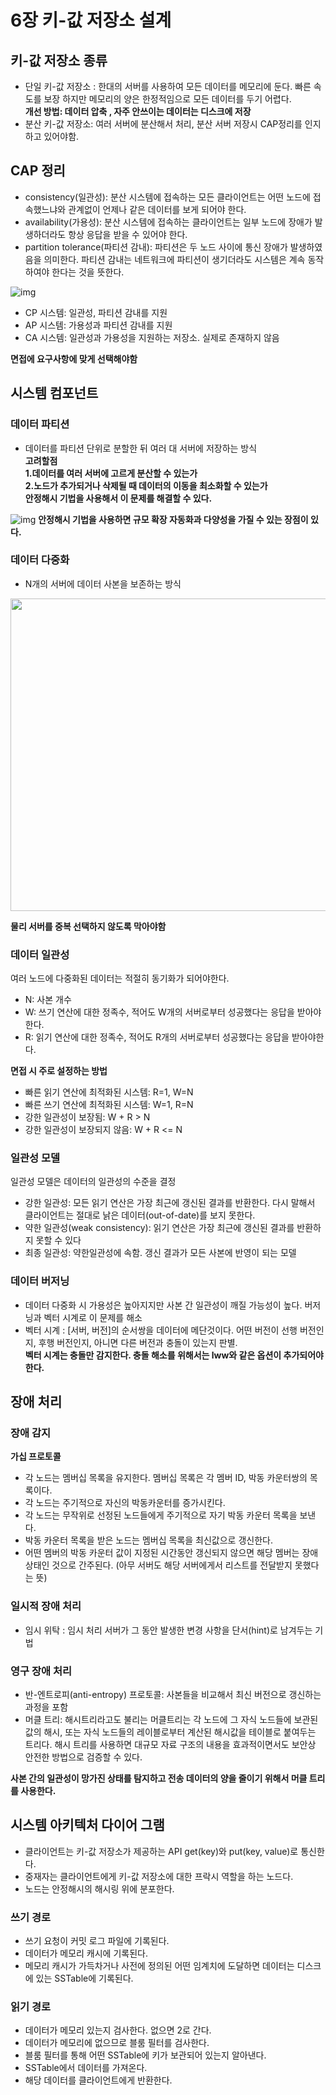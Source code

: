 # 6장 키-값 저장소 설계

## 키-값 저장소 종류
- 단일 키-값 저장소 : 한대의 서버를 사용하여 모든 데이터를 메모리에 둔다. 빠른 속도를 보장 하지만 메모리의 양은 한정적임으로 모든 데이터를 두기 어렵다. <br>
<strong>개선 방법: 데이터 압축 , 자주 안쓰이는 데이터는 디스크에 저장</strong><br>
- 분산 키-값 저장소: 여러 서버에 분산해서 처리, 분산 서버 저장시 CAP정리를 인지하고 있어야함.

## CAP 정리
- consistency(일관성): 분산 시스템에 접속하는 모든 클라이언트는 어떤 노드에 접속했느냐와 관계없이 언제나 같은 데이터를 보게 되어야 한다.
- availability(가용성): 분산 시스템에 접속하는 클라이언트는 일부 노드에 장애가 발생하더라도 항상 응답을 받을 수 있어야 한다.
- partition tolerance(파티션 감내): 파티션은 두 노드 사이에 통신 장애가 발생하였음을 의미한다. 파티션 감내는 네트워크에 파티션이 생기더라도 시스템은 계속 동작하여야 한다는 것을 뜻한다.<br>

![img](https://azderica.github.io/assets/static/CapImage.07cc2b7.dd8b935c30da4454e015c7f8d2451c9c.png)
- CP 시스템: 일관성, 파티션 감내를 지원
- AP 시스템: 가용성과 파티션 감내를 지원
- CA 시스템: 일관성과 가용성을 지원하는 저장소. 실제로 존재하지 않음<br>

<strong>면접에 요구사항에 맞게 선택해야함</strong>

## 시스템 컴포넌트
### 데이터 파티션
- 데이터를 파티션 단위로 분할한 뒤 여러 대 서버에 저장하는 방식<br>
<strong>고려할점<br>
1.데이터를 여러 서버에 고르게 분산할 수 있는가<br>
2.노드가 추가되거나 삭제될 때 데이터의 이동을 최소화할 수 있는가<br>
안정해시 기법을 사용해서 이 문제를 해결할 수 있다.</strong><br>

![img](https://songkg7.github.io/assets/img/2023-06-04-Consistent-Hashing/Pasted-image-20230601133003.webp)
<strong>안정해시 기법을 사용하면 규모 확장 자동화과 다양성을 가질 수 있는 장점이 있다.</strong>

### 데이터 다중화
- N개의 서버에 데이터 사본을 보존하는 방식<br>

<img src="https://encrypted-tbn0.gstatic.com/images?q=tbn:ANd9GcS5T9fkKdH6ELsJWJ1cVdgPHXjIBd_DAVib3KUpBOZRfw&s" 
width="800" height= "500"/>

<strong>물리 서버를 중복 선택하지 않도록 막아야함</strong>

### 데이터 일관성
여러 노드에 다중화된 데이터는 적절히 동기화가 되어야한다.
- N: 사본 개수
- W: 쓰기 연산에 대한 정족수, 적어도 W개의 서버로부터 성공했다는 응답을 받아야한다.
- R: 읽기 연산에 대한 정족수, 적어도 R개의 서버로부터 성공했다는 응답을 받아야한다.

<strong>면접 시 주로 설정하는 방법</strong>
- 빠른 읽기 연산에 최적화된 시스템: R=1, W=N
- 빠른 쓰기 연산에 최적화된 시스템: W=1, R=N
- 강한 일관성이 보장됨: W + R > N
- 강한 일관성이 보장되지 않음: W + R <= N

### 일관성 모델
일관성 모델은 데이터의 일관성의 수준을 결정
- 강한 일관성: 모든 읽기 연산은 가장 최근에 갱신된 결과를 반환한다. 다시 말해서 클라이언트는 절대로 낡은 데이터(out-of-date)를 보지 못한다.
- 약한 일관성(weak consistency): 읽기 연산은 가장 최근에 갱신된 결과를 반환하지 못할 수 있다
- 최종 일관성: 약한일관성에 속함. 갱신 결과가 모든 사본에 반영이 되는 모델

### 데이터 버저닝
- 데이터 다중화 시 가용성은 높아지지만 사본 간 일관성이 깨질 가능성이 높다. 버저닝과 벡터 시계로 이 문제를 해소
- 벡터 시계 : [서버, 버전]의 순서쌍을 데이터에 메단것이다. 어떤 버전이 선행 버전인지, 후행 버전인지, 아니면 다른 버전과 충돌이 있는지 판별.<br>
<strong>벡터 시계는 충돌만 감지한다. 충돌 해소를 위해서는 lww와 같은 옵션이 추가되어야 한다.</strong>

## 장애 처리
### 장애 감지
<strong>가십 프로토콜</strong>
- 각 노드는 멤버십 목록을 유지한다. 멤버십 목록은 각 멤버 ID, 박동 카운터쌍의 목록이다.
- 각 노드는 주기적으로 자신의 박동카운터를 증가시킨다.
- 각 노드는 무작위로 선정된 노드들에게 주기적으로 자기 박동 카운터 목록을 보낸다.
- 박동 카운터 목록을 받은 노드는 멤버십 목록을 최신값으로 갱신한다.
- 어떤 멤버의 박동 카운터 값이 지정된 시간동안 갱신되지 않으면 해당 멤버는 장애 상태인 것으로 간주된다. (아무 서버도 해당 서버에게서 리스트를 전달받지 못했다는 뜻)

### 일시적 장애 처리
- 임시 위탁 : 임시 처리 서버가 그 동안 발생한 변경 사항을 단서(hint)로 남겨두는 기법

### 영구 장애 처리
- 반-엔트로피(anti-entropy) 프로토콜: 사본들을 비교해서 최신 버전으로 갱신하는 과정을 포함 
- 머클 트리: 해시트리라고도 불리는 머클트리는 각 노드에 그 자식 노드들에 보관된 값의 해시, 또는 자식 노드들의 레이블로부터 계산된 해시값을 테이블로 붙여두는 트리다. 해시 트리를 사용하면 대규모 자료 구조의 내용을 효과적이면서도 보안상 안전한 방법으로 검증할 수 있다.<br>

<strong>사본 간의 일관성이 망가진 상태를 탐지하고 전송 데이터의 양을 줄이기 위해서 머클 트리를 사용한다.</strong>

## 시스템 아키텍처 다이어 그램
- 클라이언트는 키-값 저장소가 제공하는 API get(key)와 put(key, value)로 통신한다.
- 중재자는 클라이언트에게 키-값 저장소에 대한 프락시 역할을 하는 노드다.
- 노드는 안정해시의 해시링 위에 분포한다.
### 쓰기 경로 
- 쓰기 요청이 커밋 로그 파일에 기록된다.
- 데이터가 메모리 캐시에 기록된다.
- 메모리 캐시가 가득차거나 사전에 정의된 어떤 임계치에 도달하면 데이터는 디스크에 있는 SSTable에 기록된다.

### 읽기 경로
- 데이터가 메모리 있는지 검사한다. 없으면 2로 간다.
- 데이터가 메모리에 없으므로 블룸 필터를 검사한다.
- 블룸 필터를 통해 어떤 SSTable에 키가 보관되어 있는지 알아낸다.
- SSTable에서 데이터를 가져온다.
- 해당 데이터를 클라이언트에게 반환한다.


